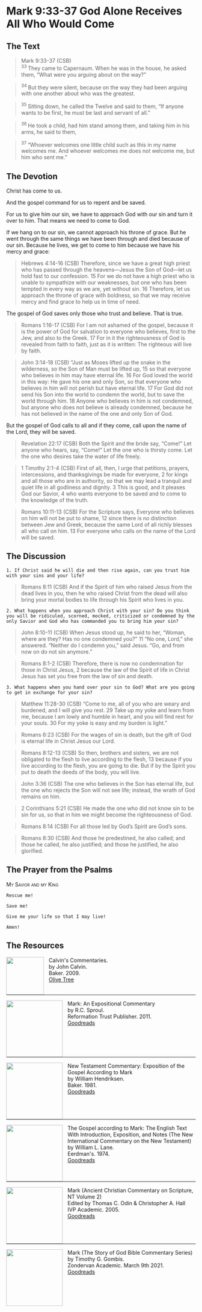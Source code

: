 # Mark 9:33-37 God Alone Receives All Who Would Come

## The Text

>Mark 9:33-37 (CSB)  
><sup> 33 </sup> They came to Capernaum. When he was in the house, he asked them, “What were you arguing about on the way?” 

><sup> 34 </sup> But they were silent, because on the way they had been arguing with one another about who was the greatest. 

><sup> 35 </sup> Sitting down, he called the Twelve and said to them, “If anyone wants to be first, he must be last and servant of all.” 

><sup> 36 </sup> He took a child, had him stand among them, and taking him in his arms, he said to them, 

><sup> 37 </sup> “Whoever welcomes one little child such as this in my name welcomes me. And whoever welcomes me does not welcome me, but him who sent me.” 

## The Devotion

Christ has come to us.

And the gospel command for us to repent and be saved.

For us to give him our sin, we have to approach God with our sin and turn it over to him. That means we need to come to God.

If we hang on to our sin, we cannot approach his throne of grace. But he went through the same things we have been through and died because of our sin. Because he lives, we get to come to him because we have his mercy and grace:

>Hebrews 4:14-16 (CSB) Therefore, since we have a great high priest who has passed through the heavens—Jesus the Son of God—let us hold fast to our confession. 15 For we do not have a high priest who is unable to sympathize with our weaknesses, but one who has been tempted in every way as we are, yet without sin. 16 Therefore, let us approach the throne of grace with boldness, so that we may receive mercy and find grace to help us in time of need.

The gospel of God saves only those who trust and believe. That is true.

>Romans 1:16-17 (CSB) For I am not ashamed of the gospel, because it is the power of God for salvation to everyone who believes, first to the Jew, and also to the Greek. 17 For in it the righteousness of God is revealed from faith to faith, just as it is written: The righteous will live by faith.

>John 3:14-18 (CSB) “Just as Moses lifted up the snake in the wilderness, so the Son of Man must be lifted up, 15 so that everyone who believes in him may have eternal life. 16 For God loved the world in this way: He gave his one and only Son, so that everyone who believes in him will not perish but have eternal life. 17 For God did not send his Son into the world to condemn the world, but to save the world through him. 18 Anyone who believes in him is not condemned, but anyone who does not believe is already condemned, because he has not believed in the name of the one and only Son of God.

But the gospel of God calls to all and if they come, call upon the name of the Lord, they will be saved.

>Revelation 22:17 (CSB) Both the Spirit and the bride say, “Come!” Let anyone who hears, say, “Come!” Let the one who is thirsty come. Let the one who desires take the water of life freely.

>1 Timothy 2:1-4 (CSB) First of all, then, I urge that petitions, prayers, intercessions, and thanksgivings be made for everyone, 2 for kings and all those who are in authority, so that we may lead a tranquil and quiet life in all godliness and dignity. 3 This is good, and it pleases God our Savior, 4 who wants everyone to be saved and to come to the knowledge of the truth.

>Romans 10:11-13 (CSB) For the Scripture says, Everyone who believes on him will not be put to shame, 12 since there is no distinction between Jew and Greek, because the same Lord of all richly blesses all who call on him. 13 For everyone who calls on the name of the Lord will be saved.

## The Discussion

```text
1. If Christ said he will die and then rise again, can you trust him with your sins and your life?
```

>Romans 8:11 (CSB) And if the Spirit of him who raised Jesus from the dead lives in you, then he who raised Christ from the dead will also bring your mortal bodies to life through his Spirit who lives in you.

```text
2. What happens when you approach Christ with your sin? Do you think you will be ridiculed, scorned, mocked, criticized or condemned by the only Savior and God who has commanded you to bring him your sin?
```

>John 8:10-11 (CSB) When Jesus stood up, he said to her, “Woman, where are they? Has no one condemned you?”
11 “No one, Lord,” she answered.
“Neither do I condemn you,” said Jesus. “Go, and from now on do not sin anymore.”

>Romans 8:1-2 (CSB) Therefore, there is now no condemnation for those in Christ Jesus, 2 because the law of the Spirit of life in Christ Jesus has set you free from the law of sin and death.

```text
3. What happens when you hand over your sin to God? What are you going to get in exchange for your sin? 
```

>Matthew 11:28-30 (CSB) “Come to me, all of you who are weary and burdened, and I will give you rest. 29 Take up my yoke and learn from me, because I am lowly and humble in heart, and you will find rest for your souls. 30 For my yoke is easy and my burden is light.”

>Romans 6:23 (CSB) For the wages of sin is death, but the gift of God is eternal life in Christ Jesus our Lord.

>Romans 8:12-13 (CSB) So then, brothers and sisters, we are not obligated to the flesh to live according to the flesh, 13 because if you live according to the flesh, you are going to die. But if by the Spirit you put to death the deeds of the body, you will live.

>John 3:36 (CSB) The one who believes in the Son has eternal life, but the one who rejects the Son will not see life; instead, the wrath of God remains on him.

>2 Corinthians 5:21 (CSB) He made the one who did not know sin to be sin for us, so that in him we might become the righteousness of God.

>Romans 8:14 (CSB) For all those led by God’s Spirit are God’s sons.

>Romans 8:30 (CSB) And those he predestined, he also called; and those he called, he also justified; and those he justified, he also glorified.

## The Prayer from the Psalms

>

<div style='font-variant: small-caps;'>
My Savior and my King
</div>

```text
Rescue me!

Save me!

Give me your life so that I may live!

Amen!
```

<div style="page-break-after: always;"></div>


## The Resources

<p style="clear:both;">

<img src="/images/resources/commentary-calvin-set.png" align="left" width="100" style="padding-right: 10px" />Calvin's Commentaries.  
by John Calvin.  
Baker. 2009.  
[Olive Tree](https://www.olivetree.com/store/product.php?productid=17517)

<p style="clear:both;">

---

<img src="/images/resources/commentary-mark-sproul.jpg" align="left" width="150" style="padding-right: 10px" />Mark: An Expositional Commentary  
by R.C. Sproul.  
Reformation Trust Publisher. 2011.  
[Goodreads](https://www.goodreads.com/book/show/13329901-mark?ac=1&from_search=true&qid=AjPCOwNAXj&rank=1)

<p style="clear:both;">

---

<img src="/images/resources/commentary-mark-hendriksen.jpg" align="left" width="150" style="padding-right: 10px" />New Testament Commentary: Exposition of the Gospel According to Mark  
by William Hendriksen.  
Baker. 1981.  
[Goodreads](https://www.goodreads.com/book/show/2365098.Mark)

<p style="clear:both;">

---

<img src="/images/resources/commentary-mark-lane.jpg" align="left" width="150" style="padding-right: 10px" />The Gospel according to Mark: The English Text With Introduction, Exposition, and Notes (The New International Commentary on the New Testament)  
by William L. Lane.  
Eerdman's. 1974.  
[Goodreads](https://www.goodreads.com/book/show/978619.The_Gospel_of_Mark?from_search=true&from_srp=true&qid=UOUMUiJ7z4&rank=2)

<p style="clear:both;">

---

<img src="/images/resources/commentary-mark-oden.jpg" align="left" width="150" style="padding-right: 10px" />Mark (Ancient Christian Commentary on Scripture, NT Volume 2)  
Edited by Thomas C. Odin & Christopher A. Hall  
IVP Academic. 2005.  
[Goodreads](https://www.goodreads.com/book/show/33015669-mark)

<p style="clear:both;">

---

<img src="/images/resources/commentary-mark-gombis.jpg" align="left" width="150" style="padding-right: 10px" />Mark (The Story of God Bible Commentary Series)  
by Timothy G. Gombis.   
Zondervan Academic. March 9th 2021.  
[Goodreads](https://www.goodreads.com/book/show/54287613-mark)

<p style="clear:both;">
